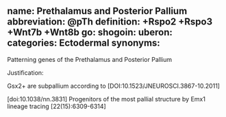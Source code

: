name: Prethalamus and Posterior Pallium
abbreviation: @pTh
definition: +Rspo2 +Rspo3 +Wnt7b +Wnt8b
go:
shogoin: 
uberon: 
categories: Ectodermal
synonyms:
---

Patterning genes of the Prethalamus and Posterior Pallium

Justification:

Gsx2+ are subpallium according to [DOI:10.1523/JNEUROSCI.3867-10.2011]

[doi:10.1038/nn.3831] Progenitors of the most pallial structure by Emx1 lineage tracing [22(15):6309-6314]